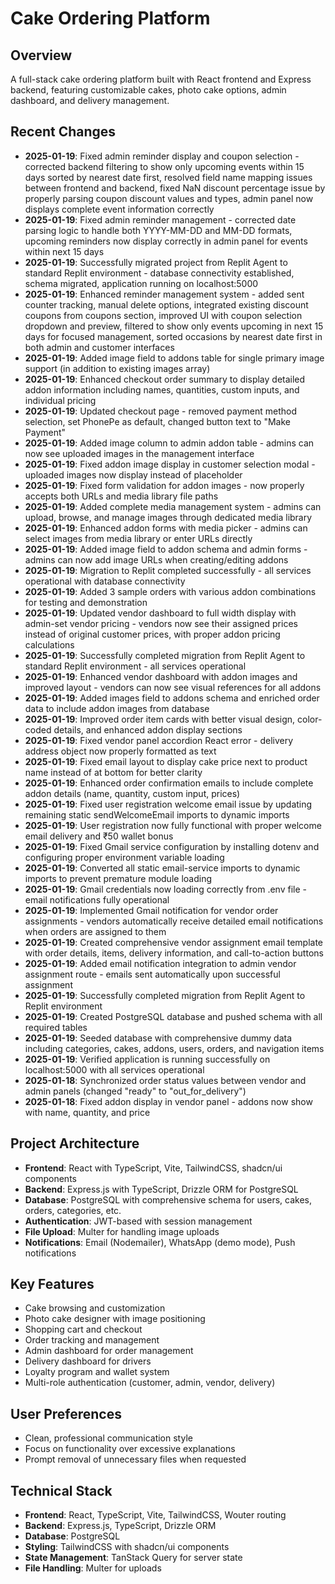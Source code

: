 # Cake Ordering Platform

## Overview
A full-stack cake ordering platform built with React frontend and Express backend, featuring customizable cakes, photo cake options, admin dashboard, and delivery management.

## Recent Changes
- **2025-01-19**: Fixed admin reminder display and coupon selection - corrected backend filtering to show only upcoming events within 15 days sorted by nearest date first, resolved field name mapping issues between frontend and backend, fixed NaN discount percentage issue by properly parsing coupon discount values and types, admin panel now displays complete event information correctly
- **2025-01-19**: Fixed admin reminder management - corrected date parsing logic to handle both YYYY-MM-DD and MM-DD formats, upcoming reminders now display correctly in admin panel for events within next 15 days
- **2025-01-19**: Successfully migrated project from Replit Agent to standard Replit environment - database connectivity established, schema migrated, application running on localhost:5000
- **2025-01-19**: Enhanced reminder management system - added sent counter tracking, manual delete options, integrated existing discount coupons from coupons section, improved UI with coupon selection dropdown and preview, filtered to show only events upcoming in next 15 days for focused management, sorted occasions by nearest date first in both admin and customer interfaces
- **2025-01-19**: Added image field to addons table for single primary image support (in addition to existing images array)
- **2025-01-19**: Enhanced checkout order summary to display detailed addon information including names, quantities, custom inputs, and individual pricing
- **2025-01-19**: Updated checkout page - removed payment method selection, set PhonePe as default, changed button text to "Make Payment"
- **2025-01-19**: Added image column to admin addon table - admins can now see uploaded images in the management interface
- **2025-01-19**: Fixed addon image display in customer selection modal - uploaded images now display instead of placeholder
- **2025-01-19**: Fixed form validation for addon images - now properly accepts both URLs and media library file paths
- **2025-01-19**: Added complete media management system - admins can upload, browse, and manage images through dedicated media library
- **2025-01-19**: Enhanced addon forms with media picker - admins can select images from media library or enter URLs directly
- **2025-01-19**: Added image field to addon schema and admin forms - admins can now add image URLs when creating/editing addons
- **2025-01-19**: Migration to Replit completed successfully - all services operational with database connectivity
- **2025-01-19**: Added 3 sample orders with various addon combinations for testing and demonstration
- **2025-01-19**: Updated vendor dashboard to full width display with admin-set vendor pricing - vendors now see their assigned prices instead of original customer prices, with proper addon pricing calculations
- **2025-01-19**: Successfully completed migration from Replit Agent to standard Replit environment - all services operational
- **2025-01-19**: Enhanced vendor dashboard with addon images and improved layout - vendors can now see visual references for all addons
- **2025-01-19**: Added images field to addons schema and enriched order data to include addon images from database
- **2025-01-19**: Improved order item cards with better visual design, color-coded details, and enhanced addon display sections
- **2025-01-19**: Fixed vendor panel accordion React error - delivery address object now properly formatted as text
- **2025-01-19**: Fixed email layout to display cake price next to product name instead of at bottom for better clarity
- **2025-01-19**: Enhanced order confirmation emails to include complete addon details (name, quantity, custom input, prices)
- **2025-01-19**: Fixed user registration welcome email issue by updating remaining static sendWelcomeEmail imports to dynamic imports
- **2025-01-19**: User registration now fully functional with proper welcome email delivery and ₹50 wallet bonus
- **2025-01-19**: Fixed Gmail service configuration by installing dotenv and configuring proper environment variable loading
- **2025-01-19**: Converted all static email-service imports to dynamic imports to prevent premature module loading
- **2025-01-19**: Gmail credentials now loading correctly from .env file - email notifications fully operational
- **2025-01-19**: Implemented Gmail notification for vendor order assignments - vendors automatically receive detailed email notifications when orders are assigned to them
- **2025-01-19**: Created comprehensive vendor assignment email template with order details, items, delivery information, and call-to-action buttons
- **2025-01-19**: Added email notification integration to admin vendor assignment route - emails sent automatically upon successful assignment
- **2025-01-19**: Successfully completed migration from Replit Agent to Replit environment
- **2025-01-19**: Created PostgreSQL database and pushed schema with all required tables
- **2025-01-19**: Seeded database with comprehensive dummy data including categories, cakes, addons, users, orders, and navigation items
- **2025-01-19**: Verified application is running successfully on localhost:5000 with all services operational
- **2025-01-18**: Synchronized order status values between vendor and admin panels (changed "ready" to "out_for_delivery")
- **2025-01-18**: Fixed addon display in vendor panel - addons now show with name, quantity, and price

## Project Architecture
- **Frontend**: React with TypeScript, Vite, TailwindCSS, shadcn/ui components
- **Backend**: Express.js with TypeScript, Drizzle ORM for PostgreSQL
- **Database**: PostgreSQL with comprehensive schema for users, cakes, orders, categories, etc.
- **Authentication**: JWT-based with session management
- **File Upload**: Multer for handling image uploads
- **Notifications**: Email (Nodemailer), WhatsApp (demo mode), Push notifications

## Key Features
- Cake browsing and customization
- Photo cake designer with image positioning
- Shopping cart and checkout
- Order tracking and management
- Admin dashboard for order management
- Delivery dashboard for drivers
- Loyalty program and wallet system
- Multi-role authentication (customer, admin, vendor, delivery)

## User Preferences
- Clean, professional communication style
- Focus on functionality over excessive explanations
- Prompt removal of unnecessary files when requested

## Technical Stack
- **Frontend**: React, TypeScript, Vite, TailwindCSS, Wouter routing
- **Backend**: Express.js, TypeScript, Drizzle ORM
- **Database**: PostgreSQL
- **Styling**: TailwindCSS with shadcn/ui components
- **State Management**: TanStack Query for server state
- **File Handling**: Multer for uploads